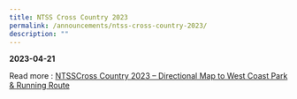 ```yaml
---
title: NTSS Cross Country 2023
permalink: /announcements/ntss-cross-country-2023/
description: ""
---
```

**2023-04-21**

Read more : [NTSSCross Country 2023 – Directional Map to West Coast Park & Running Route](/files/2023%20cross%20country_directional%20map_compressed.pdf)